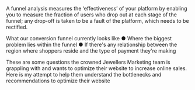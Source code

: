 
A funnel analysis measures the ‘effectiveness’ of your platform by enabling you to measure the fraction of users who drop out at each stage of the funnel; any drop-off is taken to be a fault of the platform, which needs to be rectified. 

What our conversion funnel currently looks like
● Where the biggest problem lies within the funnel
● If there's any relationship between the region where shoppers reside and
the type of payment they're making

These are some questions the crowned Jewellers Marketing team is grappling with and wants to optimize their website to increase online sales. Here is my attempt to help them understand the bottlenecks and recommendations to optimize their website 
